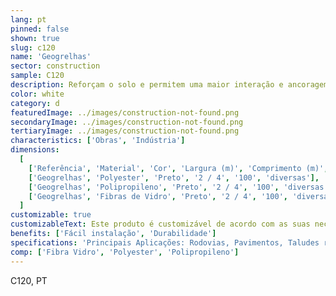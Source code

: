 ```yaml
---
lang: pt
pinned: false
shown: true
slug: c120
name: 'Geogrelhas'
sector: construction
sample: C120
description: Reforçam o solo e permitem uma maior interação e ancoragem no meio inserido, através de materiais polímeros dispostos em grelhas orientadas
color: white
category: d
featuredImage: ../images/construction-not-found.png
secondaryImage: ../images/construction-not-found.png
tertiaryImage: ../images/construction-not-found.png
characteristics: ['Obras', 'Indústria']
dimensions:
  [
    ['Referência', 'Material', 'Cor', 'Largura (m)', 'Comprimento (m)', 'Resistências'],
    ['Geogrelhas', 'Polyester', 'Preto', '2 / 4', '100', 'diversas'],
    ['Geogrelhas', 'Polipropileno', 'Preto', '2 / 4', '100', 'diversas'],
    ['Geogrelhas', 'Fibras de Vidro', 'Preto', '2 / 4', '100', 'diversas'],
  ]
customizable: true
customizableText: Este produto é customizável de acordo com as suas necessidades. Contacte-nos para mais informações.
benefits: ['Fácil instalação', 'Durabilidade']
specifications: 'Principais Aplicações: Rodovias, Pavimentos, Taludes reforçados, Muros de contenção, Aterros sobre solos moles, Bases e sub-bases, Aterros sobre estacas'
comp: ['Fibra Vidro', 'Polyester', 'Polipropileno']
---
```


C120, PT
